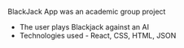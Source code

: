 BlackJack App was an academic group project

 - The user plays Blackjack against an AI
 - Technologies used - React, CSS, HTML, JSON
